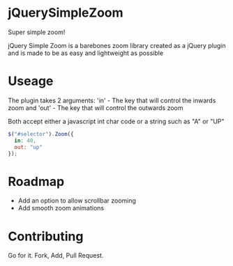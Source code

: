 # jQuerySimpleZoom
Super simple zoom!

jQuery Simple Zoom is a barebones zoom library created as a jQuery plugin and is made to be as easy and lightweight as possible

# Useage
The plugin takes 2 arguments:
'in' - The key that will control the inwards zoom
and
'out' - The key that will control the outwards zoom

Both accept either a javascript int char code or a string such as "A" or "UP"

```javascript
$("#selector").Zoom({
  in: 40,
  out: "up"
});
```
# Roadmap
- Add an option to allow scrollbar zooming
- Add smooth zoom animations

# Contributing
Go for it.
Fork, Add, Pull Request.
